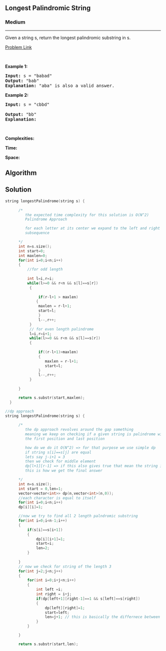 <h2> Longest Palindromic String</h2>
<h3>Medium</h3><hr>
<div><p>
  Given a string s, return the longest palindromic substring in s.

</p>


[Problem Link](https://leetcode.com/problems/longest-palindromic-substring/description/)

<p>&nbsp;</p>
<p><strong>Example 1:</strong></p>

      
 
<pre><strong>Input:</strong> s = "babad"
<strong>Output:</strong> "bab"
<strong>Explanation:</strong> "aba" is also a valid answer.
</pre>

<p><strong>Example 2:</strong></p>

<pre><strong>Input:</strong> s = "cbbd"
     
<strong>Output:</strong> "bb"
<strong>Explanation:</strong> 
</pre>

<p>&nbsp;</p>
<p><strong>Complexities:</strong></p>
<strong>Time:</strong> 
  
<strong>Space:</strong> 
  <h2> Algorithm </h2>

  </pre>
  <h2> Solution </h2>
  
  ``` c++ 
string longestPalindrome(string s) {
       
        /*
           the expected time complexity for this solution is O(N^2)
           Palindrome Approach

           for each letter at its center we expand to the left and right and find the longest palindromic 
           subsequence

        */ 
        int n=s.size();
        int start=0;
        int maxlen=0;
        for(int i=0;i<n;i++)
        {
            //for odd length
          
            int l=i,r=i;
            while(l>=0 && r<n && s[l]==s[r])
             {
                 
                 if(r-l+1 > maxlen)
                {
                 maxlen = r-l+1;
                 start=l;
                 }
                 l--,r++;
             }
             // for even length palindrome
             l=i,r=i+1;
             while(l>=0 && r<n && s[l]==s[r])
             {
                 
                 if((r-l+1)>maxlen)
                 {
                    maxlen = r-l+1;
                    start=l;
                 }
                 l--,r++;
             }
             
        }

        return s.substr(start,maxlen);
    }

//dp approach
string longestPalindrome(string s) {
       
        /*
           the dp approach revolves around the gap something
           meaning we keep on checking if a given string is palindrome with gap 1 2 3 4 5 ... between
           the first position and last position

           how do we do it O(N^2) => for that purpose we use simple dp
           if string s[i]==s[j] are equal
           lets say j-i+1 = 3
           then we check for middle element
           dp[l+1][r-1] => if this also gives true that mean the string is palindromie inside too 
           this is how we get the final answer

        */ 
        int n=s.size();
        int start = 0,len=1;
        vector<vector<int>> dp(n,vector<int>(n,0));
        //each character is equal to itself 
        for(int i=0;i<n;i++)
        dp[i][i]=1;

        //now we try to find all 2 length palndromic substring 
        for(int i=0;i<n-1;i++)
        {
            if(s[i]==s[i+1])
            {
                dp[i][i+1]=1;
                start=i;
                len=2;
            }
             
        }
        // now we check for string of the length 3
        for(int j=2;j<n;j++)
        {
            for(int i=0;i+j<n;i++)
            {
                int left =i;
                int right = i+j;
                if(dp[left+1][right-1]==1 && s[left]==s[right])
                {
                    dp[left][right]=1;
                    start=left;
                    len=j+1; // this is basically the differnece between first and last char position (length)
                }
            }

        }

        return s.substr(start,len);
  ```
</div>
